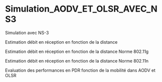 # Simulation_AODV_ET_OLSR_AVEC_NS3
Simulation avec NS-3

Estimation débit en réception en fonction de la distance

Estimation débit en réception en fonction de la distance Norme 802.11g

Estimation débit en réception en fonction de la distance Norme 802.11n

Evaluation des performances en PDR fonction de la mobilité dans AODV et OLSR
